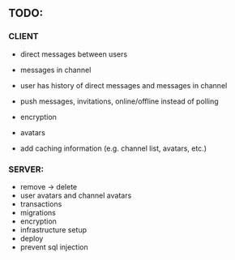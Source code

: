 ## TODO:

### CLIENT

* direct messages between users
* messages in channel
* user has history of direct messages and messages in channel
* push messages, invitations, online/offline instead of polling
* encryption
* avatars


* add caching information (e.g. channel list, avatars, etc.)

### SERVER:

* remove -> delete
* user avatars and channel avatars
* transactions
* migrations
* encryption
* infrastructure setup
* deploy
* prevent sql injection

